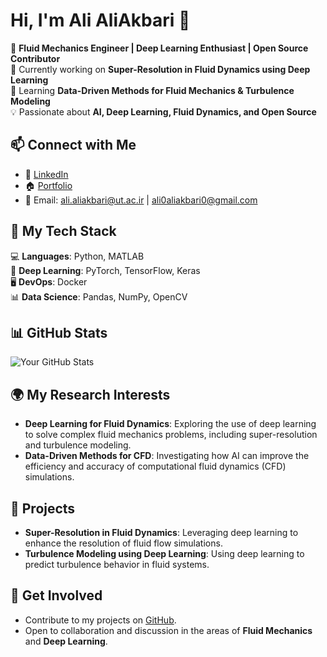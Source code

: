 # Hi, I'm **Ali AliAkbari** 👋  
🚀 **Fluid Mechanics Engineer | Deep Learning Enthusiast | Open Source Contributor**  
🔭 Currently working on **Super-Resolution in Fluid Dynamics using Deep Learning**  
🌱 Learning **Data-Driven Methods for Fluid Mechanics & Turbulence Modeling**  
💡 Passionate about **AI, Deep Learning, Fluid Dynamics, and Open Source**

## 📫 Connect with Me  
- 💼 [LinkedIn](http://linkedin.com/in/ali-aliakbari-602227167)  
- 🏠 [Portfolio](https://ali-aliakbari.github.io/)  
- 📧 Email: [ali.aliakbari@ut.ac.ir](mailto:ali.aliakbari@ut.ac.ir) | [ali0aliakbari0@gmail.com](mailto:ali0aliakbari0@gmail.com)

## 🚀 My Tech Stack  
💻 **Languages**: Python, MATLAB  
🔬 **Deep Learning**: PyTorch, TensorFlow, Keras  
🖥️ **DevOps**: Docker  
📊 **Data Science**: Pandas, NumPy, OpenCV  

## 📊 GitHub Stats  
![Your GitHub Stats](https://github-readme-stats.vercel.app/api?username=Ali-AliAkbari&show_icons=true&theme=radical)

## 🌍 My Research Interests  
- **Deep Learning for Fluid Dynamics**: Exploring the use of deep learning to solve complex fluid mechanics problems, including super-resolution and turbulence modeling.
- **Data-Driven Methods for CFD**: Investigating how AI can improve the efficiency and accuracy of computational fluid dynamics (CFD) simulations.

## 🧰 Projects  
- **Super-Resolution in Fluid Dynamics**: Leveraging deep learning to enhance the resolution of fluid flow simulations.
- **Turbulence Modeling using Deep Learning**: Using deep learning to predict turbulence behavior in fluid systems.

## 🔗 Get Involved  
- Contribute to my projects on [GitHub](https://github.com/Ali-AliAkbari).
- Open to collaboration and discussion in the areas of **Fluid Mechanics** and **Deep Learning**.
